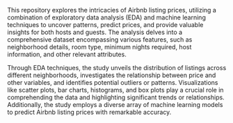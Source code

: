This repository explores the intricacies of Airbnb listing prices, utilizing a combination of exploratory data analysis (EDA) and machine learning techniques to uncover patterns, predict prices, and provide valuable insights for both hosts and guests. The analysis delves into a comprehensive dataset encompassing various features, such as neighborhood details, room type, minimum nights required, host information, and other relevant attributes.

Through EDA techniques, the study unveils the distribution of listings across different neighborhoods, investigates the relationship between price and other variables, and identifies potential outliers or patterns. Visualizations like scatter plots, bar charts, histograms, and box plots play a crucial role in comprehending the data and highlighting significant trends or relationships. Additionally, the study employs a diverse array of machine learning models to predict Airbnb listing prices with remarkable accuracy.
